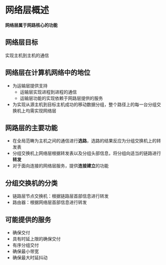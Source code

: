 <!--
 * @Descripttion: 
 * @version: 
 * @Author: WangQing
 * @email: 2749374330@qq.com
 * @Date: 2019-12-04 13:04:15
 * @LastEditors: WangQing
 * @LastEditTime: 2019-12-04 13:17:11
 -->
# 网络层概述

**网络层属于网路核心的功能**

## 网络层目标

实现主机到主机的通信

## 网络层在计算机网络中的地位

- 为运输层提供支持
    - 运输层实现进程到进程的通信
    - 运输层功能的实现依赖于网路层提供的服务
- 为实现从源主机到目标主机成功的移动数据分组，整个路径上的每一台分组交换机上均需实现网络层

## 网路层的主要功能

- 在全局范畴为主机之间的通信进行**选路**，选路的结果反应为分组交换机上的转发表
- 分组交换机上网络层根据转发表以及分组头部信息，将分组向适当的链路进行**转发**
- 对于面向连接的网络层服务，提供**连接建立**的功能

## 分组交换机的分类

- 链路层节点交换机：根据链路层首部信息进行转发
- 路由器：根据网络层首部信息进行转发

## 可能提供的服务

- 确保交付
- 具有时延上限的确保交付
- 有序分组交付
- 确保最小带宽
- 确保最大时延抖动